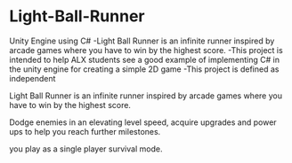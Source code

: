 # Light-Ball-Runner

Unity Engine using C#
-Light Ball Runner is an infinite runner inspired by arcade games where you have to win by the highest score.
-This project is intended to help ALX students see a good example of implementing C# in the unity engine for creating a simple 2D game
-This project is defined as independent

Light Ball Runner is an infinite runner inspired by arcade games where you have to win by the highest score.

Dodge enemies in an elevating level speed, acquire upgrades and power ups to help you reach further milestones.

you play as a single player survival mode.
